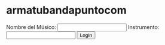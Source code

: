 <!DOCTYPE html>
<html lang="en">
<head>
    <meta charset="UTF-8">
    <meta name="viewport" content="width=device-width, initial-scale=1.0">
    <title>armatubandapuntocom</title>
    <link rel="stylesheet" href="styles.css">
    <link href="https://fonts.googleapis.com/css2?family=Chomsky&display=swap" rel="stylesheet">
</head>
<body>
    <div class="container">
        <h1 id="title">armatubandapuntocom</h1>
        <!-- Formulario de Login oculto -->
        <div id="loginForm" class="login-form">
            <form>
                <label for="musician">Nombre del Músico:</label>
                <input type="text" id="musician" name="musician" required>
                <label for="instrument">Instrumento:</label>
                <input type="text" id="instrument" name="instrument" required>
                <button type="submit">Login</button>
            </form>
        </div>
    </div>
    <script src="script.js"></script>
</body>
</html>
